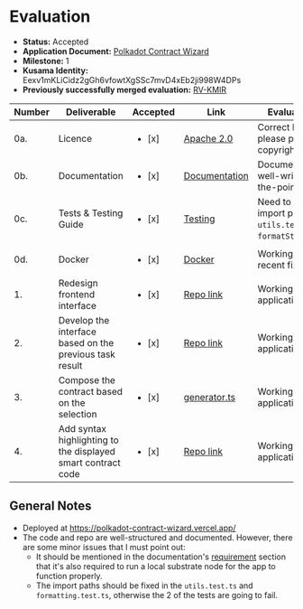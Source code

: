 # Evaluation

- **Status:** Accepted
- **Application Document:** [Polkadot Contract Wizard](https://github.com/w3f/Grants-Program/blob/master/applications/polkadot-contract-wizard.md)
- **Milestone:** 1
- **Kusama Identity:** Eexv1mKLiCidz2gGh6vfowtXgSSc7mvD4xEb2ji998W4DPs
- **Previously successfully merged evaluation:** [RV-KMIR](https://github.com/w3f/Grant-Milestone-Delivery/pull/820)

| Number | Deliverable                                                  | Accepted               | Link                                                                                              | Evaluation Notes                                                                                                                           |
|--------|--------------------------------------------------------------|------------------------|---------------------------------------------------------------------------------------------------|--------------------------------------------------------------------------------------------------------------------------------------------|
| 0a.    | Licence                                                      | <ul><li>[x] </li></ul> | [Apache 2.0](https://github.com/protofire/polkadot-contract-wizard/blob/milestone-1/LICENSE)      | Correct Licence, but please put your copyright [here](https://github.com/protofire/polkadot-contract-wizard/blob/milestone-1/LICENSE#L189) |
| 0b.    | Documentation                                                | <ul><li>[x] </li></ul> | [Documentation](https://github.com/protofire/polkadot-contract-wizard/blob/milestone-1/README.md) | Documentation is well-written and to-the-point.                                                                                            |
| 0c.    | Tests & Testing Guide                                        | <ul><li>[x] </li></ul> | [Testing](https://github.com/protofire/polkadot-contract-wizard/blob/milestone-1/tests/Readme.md) | Need to change the import paths in `utils.test.ts` and `formatString.test.ts`.                                                             |
| 0d.    | Docker                                                       | <ul><li>[x] </li></ul> | [Docker](https://github.com/protofire/polkadot-contract-wizard#a-with-docker)                     | Working fine after the recent fixes                                                                                                        |
| 1.     | Redesign frontend interface                                  | <ul><li>[x] </li></ul> | [Repo link](https://github.com/protofire/polkadot-contract-wizard/tree/milestone-1)               | Working as per application.                                                                                                                |
| 2.     | Develop the interface based on the previous task result      | <ul><li>[x] </li></ul> | [Repo link](https://github.com/protofire/polkadot-contract-wizard/tree/milestone-1)               | Working as per application                                                                                                                 |
| 3.     | Compose the contract based on the selection                  | <ul><li>[x] </li></ul> | [generator.ts](https://github.com/protofire/polkadot-contract-wizard/blob/8db1c96d4714aeb5efcf51bffc22f62daf9855cf/src/view/wizardView/Step2Compile/generator.ts)               | Working as per application                                                                                                                 |
| 4.     | Add syntax highlighting to the displayed smart contract code | <ul><li>[x] </li></ul> | [Repo link](https://github.com/protofire/polkadot-contract-wizard/tree/milestone-1)               | Working as per application                                                                                                                 |

## General Notes

- Deployed at https://polkadot-contract-wizard.vercel.app/
- The code and repo are well-structured and documented. However, there are some minor issues that I must point out:
  - It should be mentioned in the documentation's [requirement](https://github.com/protofire/polkadot-contract-wizard/tree/milestone-1#b-local-stack) section that it's also required to run a local substrate node for the app to function properly.
  - The import paths should be fixed in the `utils.test.ts` and `formatting.test.ts`, otherwise the 2 of the tests are going to fail.

